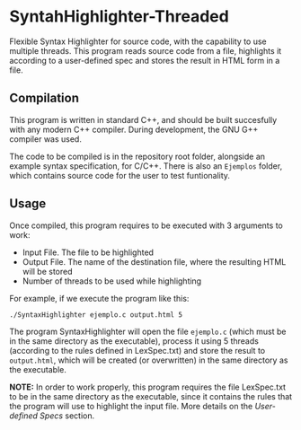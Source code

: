 # SyntahHighlighter-Threaded
Flexible Syntax Highlighter for source code, with the capability to use multiple threads. This program reads source code from a file, highlights it according to a user-defined spec and stores the result in HTML form in a file.

## Compilation

This program is written in standard C++, and should be built succesfully with any modern C++ compiler. During development, the GNU G++ compiler was used.

The code to be compiled is in the repository root folder, alongside an example syntax specification, for C/C++. There is also an `Ejemplos` folder, which contains source code for the user to test funtionality.

## Usage

Once compiled, this program requires to be executed with 3 arguments to work:
- Input File. The file to be highlighted
- Output File. The name of the destination file, where the resulting HTML will be stored
- Number of threads to be used while highlighting

For example, if we execute the program like this:

`./SyntaxHighlighter ejemplo.c output.html 5`

The program SyntaxHighlighter will open the file `ejemplo.c` (which must be in the same directory as the executable), process it using 5 threads (according to the rules defined in LexSpec.txt) and store the result to `output.html`, which will be created (or overwritten) in the same directory as the executable.

**NOTE:** In order to work properly, this program requires the file LexSpec.txt to be in the same directory as the executable, since it contains the rules that the program will use to highlight the input file. More details on the _User-defined Specs_ section.
